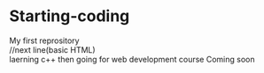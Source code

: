 # Starting-coding
My first reprository
<br>  //next line(basic HTML)<br>
laerning c++ then going for web development course
Coming soon

